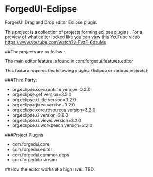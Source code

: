# ForgedUI-Eclipse
ForgedUI Drag and Drop editor Eclipse plugin. 

This project is a collection of projects forming eclipse plugins . For a preview of what editor looked like you can view this YouTube video https://www.youtube.com/watch?v=FvzF-6dxuMs

##The projects are as follow : 

The main editor feature is found in com.forgedui.features.editor

This feature requires the following plugins (Eclipse or various projects): 

###Third Party: 
- org.eclipse.core.runtime version=3.2.0 
- org.eclipse.gef version=3.5.0 
- org.eclipse.ui.ide version=3.2.0 
- org.eclipse.jface version=3.2.0 
- org.eclipse.core.resources version=3.2.0 
- org.eclipse.ui version=3.6.0 
- org.eclipse.ui.views version=3.2.0 
- org.eclipse.ui.workbench version=3.2.0 


###Project Plugins
- com.forgedui.core
- com.forgedui.editor
- com.forgedui.common.deps
- com.forgedui.xstream

##How the editor works at a high level: TBD.

